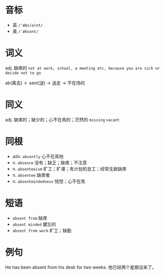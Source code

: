 # 音标

- 英 `/'æbs(ə)nt/`
- 美 `/ˈæbsənt/`

# 词义

adj. 缺席的
`not at work, school, a meeting etc, because you are sick or decide not to go`



ab(离去) ＋ sent(送) → 送走 → 不在场的

# 同义

adj. 缺席的；缺少的；心不在焉的；茫然的
`missing` `vacant`

# 同根

- adv. `absently` 心不在焉地
- n. `absence` 没有；缺乏；缺席；不注意
- n. `absenteeism` 旷工；旷课；有计划的怠工；经常无故缺席
- n. `absentee` 缺席者
- n. `absentmindedness` 恍惚；心不在焉

# 短语

- `absent from` 缺席
- `absent minded` 健忘的
- `absent from work` 旷工；缺勤

# 例句

He has been absent from his desk for two weeks.
他已经两个星期没来了。


